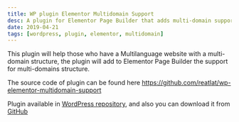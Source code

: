 ```yaml
---
title: WP plugin Elementor Multidomain Support
desc: A plugin for Elementor Page Builder that adds multi-domain support for Multilanguage websites. Available on WordPress repository and GitHub.
date: 2019-04-21
tags: [wordpress, plugin, elementor, multidomain]
---
```


This plugin will help those who have a Multilanguage website with a multi-domain structure, the plugin will add to
Elementor Page Builder the support for multi-domains structure.

The source code of plugin can be found here <https://github.com/reatlat/wp-elementor-multidomain-support>

Plugin available in [WordPress repository](https://wordpress.org/plugins/multidomain-support-for-elementor/), and also
you can download it from [GitHub](https://github.com/reatlat/wp-multidomain-support-for-elementor/releases/)


